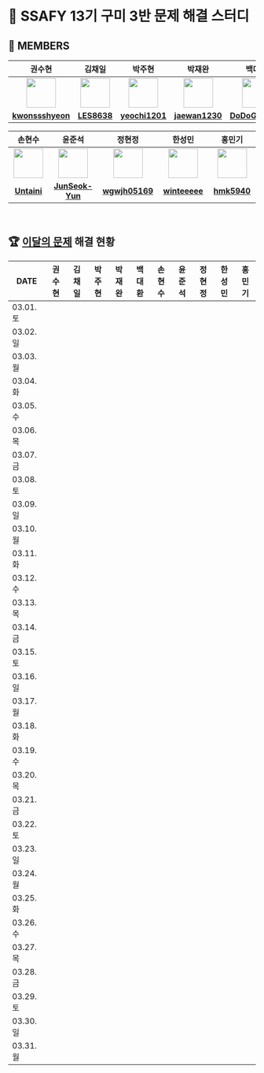 <!--
<img src="https://d2gd6pc034wcta.cloudfront.net/tier/6-a.svg" width="12px" />
<img src="https://d2gd6pc034wcta.cloudfront.net/tier/11-a.svg" width="12px" />
<img src="https://d2gd6pc034wcta.cloudfront.net/tier/16-a.svg" width="12px" />
-->
# 🩵 SSAFY 13기 구미 3반 문제 해결 스터디
## 👥 MEMBERS
<table>
  <thead>
    <tr> <th width="180px">권수현</th> <th width="180px">김채일</th> <th width="180px">박주현</th> <th width="180px">박재완</th> <th width="180px">백대환</th> </tr>
  </thead>
  <tbody>
   <tr>
    <td align="center"><a href="https://github.com/kwonssshyeon"><img src="https://avatars.githubusercontent.com/kwonssshyeon" width="60px" alt=""></a></td>
    <td align="center"><a href="https://github.com/LES8638"><img src="https://avatars.githubusercontent.com/LES8638" width="60px" alt=""></a></td>
    <td align="center"><a href="https://github.com/yeochi1201"><img src="https://avatars.githubusercontent.com/yeochi1201" width="60px" alt=""></a></td>
    <td align="center"><a href="https://github.com/jaewan1230"><img src="https://avatars.githubusercontent.com/jaewan1230" width="60px" alt=""></a></td>
    <td align="center"><a href="https://github.com/DoDoGaMaRu"><img src="https://avatars.githubusercontent.com/DoDoGaMaRu" width="60px" alt=""></a></td>
  </tr>
    <tr>
      <td align="center"><a href="https://github.com/kwonssshyeon"><b>kwonssshyeon</b></a></td>
      <td align="center"><a href="https://github.com/LES8638"><b>LES8638</b></a></td>
      <td align="center"><a href="https://github.com/yeochi1201"><b>yeochi1201</b></a></td>
      <td align="center"><a href="https://github.com/jaewan1230"><b>jaewan1230</b></a></td>
      <td align="center"><a href="https://github.com/DoDoGaMaRu"><b>DoDoGaMaRu</b></a></td>
    </tr>
  </tbody>
</table>

<table>
  <thead>
    <tr> <th width="180px">손현수</th> <th width="180px">윤준석</th> <th width="180px">정현정</th> <th width="180px">한성민</th> <th width="180px">홍민기</th> </tr>
  </thead>
  <tbody>
     <tr>
      <td align="center"><a href="https://github.com/Untaini"><img src="https://avatars.githubusercontent.com/Untaini" width="60px" alt=""></a></td>
      <td align="center"><a href="https://github.com/JunSeok-Yun"><img src="https://avatars.githubusercontent.com/JunSeok-Yun" width="60px" alt=""></a></td>
      <td align="center"><a href="https://github.com/wgwjh05169"><img src="https://avatars.githubusercontent.com/wgwjh05169" width="60px" alt=""></a></td>
      <td align="center"><a href="https://github.com/winteeeee"><img src="https://avatars.githubusercontent.com/winteeeee" width="60px" alt=""></a></td>
      <td align="center"><a href="https://github.com/hmk5940"><img src="https://avatars.githubusercontent.com/hmk5940" width="60px" alt=""></a></td>
    </tr>
    <tr>
      <td align="center"><a href="https://github.com/Untaini"><b>Untaini</b></a></td>
      <td align="center"><a href="https://github.com/JunSeok-Yun"><b>JunSeok-Yun</b></a></td>
      <td align="center"><a href="https://github.com/wgwjh05169"><b>wgwjh05169</b></a></td>
      <td align="center"><a href="https://github.com/winteeeee"><b>winteeeee</b></a></td>
      <td align="center"><a href="https://github.com/hmk5940"><b>hmk5940</b></a></td>
    </tr>
  </tbody>
</table>

<br>

## 🏆 [이달의 문제](https://github.com/Problem-solve-study/code-store) 해결 현황
<table>
  <thead>
    <tr> <th width="100px">DATE</th> <th width="80px">권수현</th> <th width="80px">김채일</th> <th width="80px">박주현</th> <th width="80px">박재완</th> <th width="80px">백대환</th> <th width="80px">손현수</th> <th width="80px">윤준석</th> <th width="80px">정현정</th> <th width="80px">한성민</th> <th width="80px">홍민기</th> </tr>
  </thead>
  <tbody id="problem-solve-table-body">
    <tr id="0301-tr"> <td> 03.01. 토 </td>
      <td class="ksh-td"> <div align="center"> <span class="easy"></span>  <span class="normal"></span>  <span class="hard"></span></div> </td>
      <td class="kci-td"> <div align="center"> <span class="easy"></span>  <span class="normal"></span>  <span class="hard"></span></div> </td>
      <td class="pjh-td"> <div align="center"> <span class="easy"></span>  <span class="normal"></span>  <span class="hard"></span></div> </td>
      <td class="pjw-td"> <div align="center"> <span class="easy"></span>  <span class="normal"></span>  <span class="hard"></span></div> </td>
      <td class="pdh-td"> <div align="center"> <span class="easy"></span>  <span class="normal"></span>  <span class="hard"></span></div> </td>
      <td class="shs-td"> <div align="center"> <span class="easy"></span>  <span class="normal"></span>  <span class="hard"></span></div> </td>
      <td class="yjs-td"> <div align="center"> <span class="easy"></span>  <span class="normal"></span>  <span class="hard"></span></div> </td>
      <td class="jhj-td"> <div align="center"> <span class="easy"></span>  <span class="normal"></span>  <span class="hard"></span></div> </td>
      <td class="hsm-td"> <div align="center"> <span class="easy"></span>  <span class="normal"></span>  <span class="hard"></span></div> </td>
      <td class="hmg-td"> <div align="center"> <span class="easy"></span>  <span class="normal"></span>  <span class="hard"></span></div> </td>
    </tr>
    <tr id="0302-tr"> <td> 03.02. 일 </td>
      <td class="ksh-td"> <div align="center"> <span class="easy"></span>  <span class="normal"></span>  <span class="hard"></span></div> </td>
      <td class="kci-td"> <div align="center"> <span class="easy"></span>  <span class="normal"></span>  <span class="hard"></span></div> </td>
      <td class="pjh-td"> <div align="center"> <span class="easy"></span>  <span class="normal"></span>  <span class="hard"></span></div> </td>
      <td class="pjw-td"> <div align="center"> <span class="easy"></span>  <span class="normal"></span>  <span class="hard"></span></div> </td>
      <td class="pdh-td"> <div align="center"> <span class="easy"></span>  <span class="normal"></span>  <span class="hard"></span></div> </td>
      <td class="shs-td"> <div align="center"> <span class="easy"></span>  <span class="normal"></span>  <span class="hard"></span></div> </td>
      <td class="yjs-td"> <div align="center"> <span class="easy"></span>  <span class="normal"></span>  <span class="hard"></span></div> </td>
      <td class="jhj-td"> <div align="center"> <span class="easy"></span>  <span class="normal"></span>  <span class="hard"></span></div> </td>
      <td class="hsm-td"> <div align="center"> <span class="easy"></span>  <span class="normal"></span>  <span class="hard"></span></div> </td>
      <td class="hmg-td"> <div align="center"> <span class="easy"></span>  <span class="normal"></span>  <span class="hard"></span></div> </td>
    </tr>
    <tr id="0303-tr"> <td> 03.03. 월 </td>
      <td class="ksh-td"> <div align="center"> <span class="easy"></span>  <span class="normal"></span>  <span class="hard"></span></div> </td>
      <td class="kci-td"> <div align="center"> <span class="easy"></span>  <span class="normal"></span>  <span class="hard"></span></div> </td>
      <td class="pjh-td"> <div align="center"> <span class="easy"></span>  <span class="normal"></span>  <span class="hard"></span></div> </td>
      <td class="pjw-td"> <div align="center"> <span class="easy"></span>  <span class="normal"></span>  <span class="hard"></span></div> </td>
      <td class="pdh-td"> <div align="center"> <span class="easy"></span>  <span class="normal"></span>  <span class="hard"></span></div> </td>
      <td class="shs-td"> <div align="center"> <span class="easy"></span>  <span class="normal"></span>  <span class="hard"></span></div> </td>
      <td class="yjs-td"> <div align="center"> <span class="easy"></span>  <span class="normal"></span>  <span class="hard"></span></div> </td>
      <td class="jhj-td"> <div align="center"> <span class="easy"></span>  <span class="normal"></span>  <span class="hard"></span></div> </td>
      <td class="hsm-td"> <div align="center"> <span class="easy"></span>  <span class="normal"></span>  <span class="hard"></span></div> </td>
      <td class="hmg-td"> <div align="center"> <span class="easy"></span>  <span class="normal"></span>  <span class="hard"></span></div> </td>
    </tr>
    <tr id="0304-tr"> <td> 03.04. 화 </td>
      <td class="ksh-td"> <div align="center"> <span class="easy"></span>  <span class="normal"></span>  <span class="hard"></span></div> </td>
      <td class="kci-td"> <div align="center"> <span class="easy"></span>  <span class="normal"></span>  <span class="hard"></span></div> </td>
      <td class="pjh-td"> <div align="center"> <span class="easy"></span>  <span class="normal"></span>  <span class="hard"></span></div> </td>
      <td class="pjw-td"> <div align="center"> <span class="easy"></span>  <span class="normal"></span>  <span class="hard"></span></div> </td>
      <td class="pdh-td"> <div align="center"> <span class="easy"></span>  <span class="normal"></span>  <span class="hard"></span></div> </td>
      <td class="shs-td"> <div align="center"> <span class="easy"></span>  <span class="normal"></span>  <span class="hard"></span></div> </td>
      <td class="yjs-td"> <div align="center"> <span class="easy"></span>  <span class="normal"></span>  <span class="hard"></span></div> </td>
      <td class="jhj-td"> <div align="center"> <span class="easy"></span>  <span class="normal"></span>  <span class="hard"></span></div> </td>
      <td class="hsm-td"> <div align="center"> <span class="easy"></span>  <span class="normal"></span>  <span class="hard"></span></div> </td>
      <td class="hmg-td"> <div align="center"> <span class="easy"></span>  <span class="normal"></span>  <span class="hard"></span></div> </td>
    </tr>
    <tr id="0305-tr"> <td> 03.05. 수 </td>
      <td class="ksh-td"> <div align="center"> <span class="easy"></span>  <span class="normal"></span>  <span class="hard"></span></div> </td>
      <td class="kci-td"> <div align="center"> <span class="easy"></span>  <span class="normal"></span>  <span class="hard"></span></div> </td>
      <td class="pjh-td"> <div align="center"> <span class="easy"></span>  <span class="normal"></span>  <span class="hard"></span></div> </td>
      <td class="pjw-td"> <div align="center"> <span class="easy"></span>  <span class="normal"></span>  <span class="hard"></span></div> </td>
      <td class="pdh-td"> <div align="center"> <span class="easy"></span>  <span class="normal"></span>  <span class="hard"></span></div> </td>
      <td class="shs-td"> <div align="center"> <span class="easy"></span>  <span class="normal"></span>  <span class="hard"></span></div> </td>
      <td class="yjs-td"> <div align="center"> <span class="easy"></span>  <span class="normal"></span>  <span class="hard"></span></div> </td>
      <td class="jhj-td"> <div align="center"> <span class="easy"></span>  <span class="normal"></span>  <span class="hard"></span></div> </td>
      <td class="hsm-td"> <div align="center"> <span class="easy"></span>  <span class="normal"></span>  <span class="hard"></span></div> </td>
      <td class="hmg-td"> <div align="center"> <span class="easy"></span>  <span class="normal"></span>  <span class="hard"></span></div> </td>
    </tr>
    <tr id="0306-tr"> <td> 03.06. 목 </td>
      <td class="ksh-td"> <div align="center"> <span class="easy"></span>  <span class="normal"></span>  <span class="hard"></span></div> </td>
      <td class="kci-td"> <div align="center"> <span class="easy"></span>  <span class="normal"></span>  <span class="hard"></span></div> </td>
      <td class="pjh-td"> <div align="center"> <span class="easy"></span>  <span class="normal"></span>  <span class="hard"></span></div> </td>
      <td class="pjw-td"> <div align="center"> <span class="easy"></span>  <span class="normal"></span>  <span class="hard"></span></div> </td>
      <td class="pdh-td"> <div align="center"> <span class="easy"></span>  <span class="normal"></span>  <span class="hard"></span></div> </td>
      <td class="shs-td"> <div align="center"> <span class="easy"></span>  <span class="normal"></span>  <span class="hard"></span></div> </td>
      <td class="yjs-td"> <div align="center"> <span class="easy"></span>  <span class="normal"></span>  <span class="hard"></span></div> </td>
      <td class="jhj-td"> <div align="center"> <span class="easy"></span>  <span class="normal"></span>  <span class="hard"></span></div> </td>
      <td class="hsm-td"> <div align="center"> <span class="easy"></span>  <span class="normal"></span>  <span class="hard"></span></div> </td>
      <td class="hmg-td"> <div align="center"> <span class="easy"></span>  <span class="normal"></span>  <span class="hard"></span></div> </td>
    </tr>
    <tr id="0307-tr"> <td> 03.07. 금 </td>
      <td class="ksh-td"> <div align="center"> <span class="easy"></span>  <span class="normal"></span>  <span class="hard"></span></div> </td>
      <td class="kci-td"> <div align="center"> <span class="easy"></span>  <span class="normal"></span>  <span class="hard"></span></div> </td>
      <td class="pjh-td"> <div align="center"> <span class="easy"></span>  <span class="normal"></span>  <span class="hard"></span></div> </td>
      <td class="pjw-td"> <div align="center"> <span class="easy"></span>  <span class="normal"></span>  <span class="hard"></span></div> </td>
      <td class="pdh-td"> <div align="center"> <span class="easy"></span>  <span class="normal"></span>  <span class="hard"></span></div> </td>
      <td class="shs-td"> <div align="center"> <span class="easy"></span>  <span class="normal"></span>  <span class="hard"></span></div> </td>
      <td class="yjs-td"> <div align="center"> <span class="easy"></span>  <span class="normal"></span>  <span class="hard"></span></div> </td>
      <td class="jhj-td"> <div align="center"> <span class="easy"></span>  <span class="normal"></span>  <span class="hard"></span></div> </td>
      <td class="hsm-td"> <div align="center"> <span class="easy"></span>  <span class="normal"></span>  <span class="hard"></span></div> </td>
      <td class="hmg-td"> <div align="center"> <span class="easy"></span>  <span class="normal"></span>  <span class="hard"></span></div> </td>
    </tr>
    <tr id="0308-tr"> <td> 03.08. 토 </td>
      <td class="ksh-td"> <div align="center"> <span class="easy"></span>  <span class="normal"></span>  <span class="hard"></span></div> </td>
      <td class="kci-td"> <div align="center"> <span class="easy"></span>  <span class="normal"></span>  <span class="hard"></span></div> </td>
      <td class="pjh-td"> <div align="center"> <span class="easy"></span>  <span class="normal"></span>  <span class="hard"></span></div> </td>
      <td class="pjw-td"> <div align="center"> <span class="easy"></span>  <span class="normal"></span>  <span class="hard"></span></div> </td>
      <td class="pdh-td"> <div align="center"> <span class="easy"></span>  <span class="normal"></span>  <span class="hard"></span></div> </td>
      <td class="shs-td"> <div align="center"> <span class="easy"></span>  <span class="normal"></span>  <span class="hard"></span></div> </td>
      <td class="yjs-td"> <div align="center"> <span class="easy"></span>  <span class="normal"></span>  <span class="hard"></span></div> </td>
      <td class="jhj-td"> <div align="center"> <span class="easy"></span>  <span class="normal"></span>  <span class="hard"></span></div> </td>
      <td class="hsm-td"> <div align="center"> <span class="easy"></span>  <span class="normal"></span>  <span class="hard"></span></div> </td>
      <td class="hmg-td"> <div align="center"> <span class="easy"></span>  <span class="normal"></span>  <span class="hard"></span></div> </td>
    </tr>
    <tr id="0309-tr"> <td> 03.09. 일 </td>
      <td class="ksh-td"> <div align="center"> <span class="easy"></span>  <span class="normal"></span>  <span class="hard"></span></div> </td>
      <td class="kci-td"> <div align="center"> <span class="easy"></span>  <span class="normal"></span>  <span class="hard"></span></div> </td>
      <td class="pjh-td"> <div align="center"> <span class="easy"></span>  <span class="normal"></span>  <span class="hard"></span></div> </td>
      <td class="pjw-td"> <div align="center"> <span class="easy"></span>  <span class="normal"></span>  <span class="hard"></span></div> </td>
      <td class="pdh-td"> <div align="center"> <span class="easy"></span>  <span class="normal"></span>  <span class="hard"></span></div> </td>
      <td class="shs-td"> <div align="center"> <span class="easy"></span>  <span class="normal"></span>  <span class="hard"></span></div> </td>
      <td class="yjs-td"> <div align="center"> <span class="easy"></span>  <span class="normal"></span>  <span class="hard"></span></div> </td>
      <td class="jhj-td"> <div align="center"> <span class="easy"></span>  <span class="normal"></span>  <span class="hard"></span></div> </td>
      <td class="hsm-td"> <div align="center"> <span class="easy"></span>  <span class="normal"></span>  <span class="hard"></span></div> </td>
      <td class="hmg-td"> <div align="center"> <span class="easy"></span>  <span class="normal"></span>  <span class="hard"></span></div> </td>
    </tr>
    <tr id="0310-tr"> <td> 03.10. 월 </td>
      <td class="ksh-td"> <div align="center"> <span class="easy"></span>  <span class="normal"></span>  <span class="hard"></span></div> </td>
      <td class="kci-td"> <div align="center"> <span class="easy"></span>  <span class="normal"></span>  <span class="hard"></span></div> </td>
      <td class="pjh-td"> <div align="center"> <span class="easy"></span>  <span class="normal"></span>  <span class="hard"></span></div> </td>
      <td class="pjw-td"> <div align="center"> <span class="easy"></span>  <span class="normal"></span>  <span class="hard"></span></div> </td>
      <td class="pdh-td"> <div align="center"> <span class="easy"></span>  <span class="normal"></span>  <span class="hard"></span></div> </td>
      <td class="shs-td"> <div align="center"> <span class="easy"></span>  <span class="normal"></span>  <span class="hard"></span></div> </td>
      <td class="yjs-td"> <div align="center"> <span class="easy"></span>  <span class="normal"></span>  <span class="hard"></span></div> </td>
      <td class="jhj-td"> <div align="center"> <span class="easy"></span>  <span class="normal"></span>  <span class="hard"></span></div> </td>
      <td class="hsm-td"> <div align="center"> <span class="easy"></span>  <span class="normal"></span>  <span class="hard"></span></div> </td>
      <td class="hmg-td"> <div align="center"> <span class="easy"></span>  <span class="normal"></span>  <span class="hard"></span></div> </td>
    </tr>
    <tr id="0311-tr"> <td> 03.11. 화 </td>
      <td class="ksh-td"> <div align="center"> <span class="easy"></span>  <span class="normal"></span>  <span class="hard"></span></div> </td>
      <td class="kci-td"> <div align="center"> <span class="easy"></span>  <span class="normal"></span>  <span class="hard"></span></div> </td>
      <td class="pjh-td"> <div align="center"> <span class="easy"></span>  <span class="normal"></span>  <span class="hard"></span></div> </td>
      <td class="pjw-td"> <div align="center"> <span class="easy"></span>  <span class="normal"></span>  <span class="hard"></span></div> </td>
      <td class="pdh-td"> <div align="center"> <span class="easy"></span>  <span class="normal"></span>  <span class="hard"></span></div> </td>
      <td class="shs-td"> <div align="center"> <span class="easy"></span>  <span class="normal"></span>  <span class="hard"></span></div> </td>
      <td class="yjs-td"> <div align="center"> <span class="easy"></span>  <span class="normal"></span>  <span class="hard"></span></div> </td>
      <td class="jhj-td"> <div align="center"> <span class="easy"></span>  <span class="normal"></span>  <span class="hard"></span></div> </td>
      <td class="hsm-td"> <div align="center"> <span class="easy"></span>  <span class="normal"></span>  <span class="hard"></span></div> </td>
      <td class="hmg-td"> <div align="center"> <span class="easy"></span>  <span class="normal"></span>  <span class="hard"></span></div> </td>
    </tr>
    <tr id="0312-tr"> <td> 03.12. 수 </td>
      <td class="ksh-td"> <div align="center"> <span class="easy"></span>  <span class="normal"></span>  <span class="hard"></span></div> </td>
      <td class="kci-td"> <div align="center"> <span class="easy"></span>  <span class="normal"></span>  <span class="hard"></span></div> </td>
      <td class="pjh-td"> <div align="center"> <span class="easy"></span>  <span class="normal"></span>  <span class="hard"></span></div> </td>
      <td class="pjw-td"> <div align="center"> <span class="easy"></span>  <span class="normal"></span>  <span class="hard"></span></div> </td>
      <td class="pdh-td"> <div align="center"> <span class="easy"></span>  <span class="normal"></span>  <span class="hard"></span></div> </td>
      <td class="shs-td"> <div align="center"> <span class="easy"></span>  <span class="normal"></span>  <span class="hard"></span></div> </td>
      <td class="yjs-td"> <div align="center"> <span class="easy"></span>  <span class="normal"></span>  <span class="hard"></span></div> </td>
      <td class="jhj-td"> <div align="center"> <span class="easy"></span>  <span class="normal"></span>  <span class="hard"></span></div> </td>
      <td class="hsm-td"> <div align="center"> <span class="easy"></span>  <span class="normal"></span>  <span class="hard"></span></div> </td>
      <td class="hmg-td"> <div align="center"> <span class="easy"></span>  <span class="normal"></span>  <span class="hard"></span></div> </td>
    </tr>
    <tr id="0313-tr"> <td> 03.13. 목 </td>
      <td class="ksh-td"> <div align="center"> <span class="easy"></span>  <span class="normal"></span>  <span class="hard"></span></div> </td>
      <td class="kci-td"> <div align="center"> <span class="easy"></span>  <span class="normal"></span>  <span class="hard"></span></div> </td>
      <td class="pjh-td"> <div align="center"> <span class="easy"></span>  <span class="normal"></span>  <span class="hard"></span></div> </td>
      <td class="pjw-td"> <div align="center"> <span class="easy"></span>  <span class="normal"></span>  <span class="hard"></span></div> </td>
      <td class="pdh-td"> <div align="center"> <span class="easy"></span>  <span class="normal"></span>  <span class="hard"></span></div> </td>
      <td class="shs-td"> <div align="center"> <span class="easy"></span>  <span class="normal"></span>  <span class="hard"></span></div> </td>
      <td class="yjs-td"> <div align="center"> <span class="easy"></span>  <span class="normal"></span>  <span class="hard"></span></div> </td>
      <td class="jhj-td"> <div align="center"> <span class="easy"></span>  <span class="normal"></span>  <span class="hard"></span></div> </td>
      <td class="hsm-td"> <div align="center"> <span class="easy"></span>  <span class="normal"></span>  <span class="hard"></span></div> </td>
      <td class="hmg-td"> <div align="center"> <span class="easy"></span>  <span class="normal"></span>  <span class="hard"></span></div> </td>
    </tr>
    <tr id="0314-tr"> <td> 03.14. 금 </td>
      <td class="ksh-td"> <div align="center"> <span class="easy"></span>  <span class="normal"></span>  <span class="hard"></span></div> </td>
      <td class="kci-td"> <div align="center"> <span class="easy"></span>  <span class="normal"></span>  <span class="hard"></span></div> </td>
      <td class="pjh-td"> <div align="center"> <span class="easy"></span>  <span class="normal"></span>  <span class="hard"></span></div> </td>
      <td class="pjw-td"> <div align="center"> <span class="easy"></span>  <span class="normal"></span>  <span class="hard"></span></div> </td>
      <td class="pdh-td"> <div align="center"> <span class="easy"></span>  <span class="normal"></span>  <span class="hard"></span></div> </td>
      <td class="shs-td"> <div align="center"> <span class="easy"></span>  <span class="normal"></span>  <span class="hard"></span></div> </td>
      <td class="yjs-td"> <div align="center"> <span class="easy"></span>  <span class="normal"></span>  <span class="hard"></span></div> </td>
      <td class="jhj-td"> <div align="center"> <span class="easy"></span>  <span class="normal"></span>  <span class="hard"></span></div> </td>
      <td class="hsm-td"> <div align="center"> <span class="easy"></span>  <span class="normal"></span>  <span class="hard"></span></div> </td>
      <td class="hmg-td"> <div align="center"> <span class="easy"></span>  <span class="normal"></span>  <span class="hard"></span></div> </td>
    </tr>
    <tr id="0315-tr"> <td> 03.15. 토 </td>
      <td class="ksh-td"> <div align="center"> <span class="easy"></span>  <span class="normal"></span>  <span class="hard"></span></div> </td>
      <td class="kci-td"> <div align="center"> <span class="easy"></span>  <span class="normal"></span>  <span class="hard"></span></div> </td>
      <td class="pjh-td"> <div align="center"> <span class="easy"></span>  <span class="normal"></span>  <span class="hard"></span></div> </td>
      <td class="pjw-td"> <div align="center"> <span class="easy"></span>  <span class="normal"></span>  <span class="hard"></span></div> </td>
      <td class="pdh-td"> <div align="center"> <span class="easy"></span>  <span class="normal"></span>  <span class="hard"></span></div> </td>
      <td class="shs-td"> <div align="center"> <span class="easy"></span>  <span class="normal"></span>  <span class="hard"></span></div> </td>
      <td class="yjs-td"> <div align="center"> <span class="easy"></span>  <span class="normal"></span>  <span class="hard"></span></div> </td>
      <td class="jhj-td"> <div align="center"> <span class="easy"></span>  <span class="normal"></span>  <span class="hard"></span></div> </td>
      <td class="hsm-td"> <div align="center"> <span class="easy"></span>  <span class="normal"></span>  <span class="hard"></span></div> </td>
      <td class="hmg-td"> <div align="center"> <span class="easy"></span>  <span class="normal"></span>  <span class="hard"></span></div> </td>
    </tr>
    <tr id="0316-tr"> <td> 03.16. 일 </td>
      <td class="ksh-td"> <div align="center"> <span class="easy"></span>  <span class="normal"></span>  <span class="hard"></span></div> </td>
      <td class="kci-td"> <div align="center"> <span class="easy"></span>  <span class="normal"></span>  <span class="hard"></span></div> </td>
      <td class="pjh-td"> <div align="center"> <span class="easy"></span>  <span class="normal"></span>  <span class="hard"></span></div> </td>
      <td class="pjw-td"> <div align="center"> <span class="easy"></span>  <span class="normal"></span>  <span class="hard"></span></div> </td>
      <td class="pdh-td"> <div align="center"> <span class="easy"></span>  <span class="normal"></span>  <span class="hard"></span></div> </td>
      <td class="shs-td"> <div align="center"> <span class="easy"></span>  <span class="normal"></span>  <span class="hard"></span></div> </td>
      <td class="yjs-td"> <div align="center"> <span class="easy"></span>  <span class="normal"></span>  <span class="hard"></span></div> </td>
      <td class="jhj-td"> <div align="center"> <span class="easy"></span>  <span class="normal"></span>  <span class="hard"></span></div> </td>
      <td class="hsm-td"> <div align="center"> <span class="easy"></span>  <span class="normal"></span>  <span class="hard"></span></div> </td>
      <td class="hmg-td"> <div align="center"> <span class="easy"></span>  <span class="normal"></span>  <span class="hard"></span></div> </td>
    </tr>
    <tr id="0317-tr"> <td> 03.17. 월 </td>
      <td class="ksh-td"> <div align="center"> <span class="easy"></span>  <span class="normal"></span>  <span class="hard"></span></div> </td>
      <td class="kci-td"> <div align="center"> <span class="easy"></span>  <span class="normal"></span>  <span class="hard"></span></div> </td>
      <td class="pjh-td"> <div align="center"> <span class="easy"></span>  <span class="normal"></span>  <span class="hard"></span></div> </td>
      <td class="pjw-td"> <div align="center"> <span class="easy"></span>  <span class="normal"></span>  <span class="hard"></span></div> </td>
      <td class="pdh-td"> <div align="center"> <span class="easy"></span>  <span class="normal"></span>  <span class="hard"></span></div> </td>
      <td class="shs-td"> <div align="center"> <span class="easy"></span>  <span class="normal"></span>  <span class="hard"><img src="https://d2gd6pc034wcta.cloudfront.net/tier/16-a.svg" width="12px"></span></div> </td>
      <td class="yjs-td"> <div align="center"> <span class="easy"></span>  <span class="normal"></span>  <span class="hard"></span></div> </td>
      <td class="jhj-td"> <div align="center"> <span class="easy"></span>  <span class="normal"></span>  <span class="hard"></span></div> </td>
      <td class="hsm-td"> <div align="center"> <span class="easy"></span>  <span class="normal"></span>  <span class="hard"></span></div> </td>
      <td class="hmg-td"> <div align="center"> <span class="easy"></span>  <span class="normal"></span>  <span class="hard"></span></div> </td>
    </tr>
    <tr id="0318-tr"> <td> 03.18. 화 </td>
      <td class="ksh-td"> <div align="center"> <span class="easy"></span>  <span class="normal"></span>  <span class="hard"></span></div> </td>
      <td class="kci-td"> <div align="center"> <span class="easy"></span>  <span class="normal"></span>  <span class="hard"></span></div> </td>
      <td class="pjh-td"> <div align="center"> <span class="easy"></span>  <span class="normal"></span>  <span class="hard"></span></div> </td>
      <td class="pjw-td"> <div align="center"> <span class="easy"></span>  <span class="normal"><img src="https://d2gd6pc034wcta.cloudfront.net/tier/11-a.svg" width="12px"></span>  <span class="hard"></span></div> </td>
      <td class="pdh-td"> <div align="center"> <span class="easy"></span>  <span class="normal"><img src="https://d2gd6pc034wcta.cloudfront.net/tier/11-a.svg" width="12px"></span>  <span class="hard"></span></div> </td>
      <td class="shs-td"> <div align="center"> <span class="easy"><img src="https://d2gd6pc034wcta.cloudfront.net/tier/6-a.svg" width="12px"></span>  <span class="normal"><img src="https://d2gd6pc034wcta.cloudfront.net/tier/11-a.svg" width="12px"></span>  <span class="hard"></span></div> </td>
      <td class="yjs-td"> <div align="center"> <span class="easy"></span>  <span class="normal"></span>  <span class="hard"></span></div> </td>
      <td class="jhj-td"> <div align="center"> <span class="easy"></span>  <span class="normal"></span>  <span class="hard"></span></div> </td>
      <td class="hsm-td"> <div align="center"> <span class="easy"><img src="https://d2gd6pc034wcta.cloudfront.net/tier/6-a.svg" width="12px"></span>  <span class="normal"><img src="https://d2gd6pc034wcta.cloudfront.net/tier/11-a.svg" width="12px"></span>  <span class="hard"></span></div> </td>
      <td class="hmg-td"> <div align="center"> <span class="easy"></span>  <span class="normal"></span>  <span class="hard"></span></div> </td>
    </tr>
    <tr id="0319-tr"> <td> 03.19. 수 </td>
      <td class="ksh-td"> <div align="center"> <span class="easy"></span>  <span class="normal"></span>  <span class="hard"></span></div> </td>
      <td class="kci-td"> <div align="center"> <span class="easy"><img src="https://d2gd6pc034wcta.cloudfront.net/tier/6-a.svg" width="12px"></span>  <span class="normal"><img src="https://d2gd6pc034wcta.cloudfront.net/tier/11-a.svg" width="12px"></span>  <span class="hard"></span></div> </td>
      <td class="pjh-td"> <div align="center"> <span class="easy"></span>  <span class="normal"></span>  <span class="hard"></span></div> </td>
      <td class="pjw-td"> <div align="center"> <span class="easy"></span>  <span class="normal"></span>  <span class="hard"></span></div> </td>
      <td class="pdh-td"> <div align="center"> <span class="easy"><img src="https://d2gd6pc034wcta.cloudfront.net/tier/6-a.svg" width="12px"></span>  <span class="normal"><img src="https://d2gd6pc034wcta.cloudfront.net/tier/11-a.svg" width="12px"></span>  <span class="hard"></span></div> </td>
      <td class="shs-td"> <div align="center"> <span class="easy"><img src="https://d2gd6pc034wcta.cloudfront.net/tier/6-a.svg" width="12px"></span>  <span class="normal"><img src="https://d2gd6pc034wcta.cloudfront.net/tier/11-a.svg" width="12px"></span>  <span class="hard"></span></div> </td>
      <td class="yjs-td"> <div align="center"> <span class="easy"></span>  <span class="normal"></span>  <span class="hard"></span></div> </td>
      <td class="jhj-td"> <div align="center"> <span class="easy"><img src="https://d2gd6pc034wcta.cloudfront.net/tier/6-a.svg" width="12px"></span>  <span class="normal"></span>  <span class="hard"></span></div> </td>
      <td class="hsm-td"> <div align="center"> <span class="easy"></span>  <span class="normal"><img src="https://d2gd6pc034wcta.cloudfront.net/tier/11-a.svg" width="12px"></span>  <span class="hard"></span></div> </td>
      <td class="hmg-td"> <div align="center"> <span class="easy"></span>  <span class="normal"></span>  <span class="hard"></span></div> </td>
    </tr>
    <tr id="0320-tr"> <td> 03.20. 목 </td>
      <td class="ksh-td"> <div align="center"> <span class="easy"></span>  <span class="normal"></span>  <span class="hard"></span></div> </td>
      <td class="kci-td"> <div align="center"> <span class="easy"></span>  <span class="normal"></span>  <span class="hard"></span></div> </td>
      <td class="pjh-td"> <div align="center"> <span class="easy"></span>  <span class="normal"></span>  <span class="hard"></span></div> </td>
      <td class="pjw-td"> <div align="center"> <span class="easy"></span>  <span class="normal"></span>  <span class="hard"></span></div> </td>
      <td class="pdh-td"> <div align="center"> <span class="easy"></span>  <span class="normal"></span>  <span class="hard"></span></div> </td>
      <td class="shs-td"> <div align="center"> <span class="easy"></span>  <span class="normal"></span>  <span class="hard"></span></div> </td>
      <td class="yjs-td"> <div align="center"> <span class="easy"></span>  <span class="normal"></span>  <span class="hard"></span></div> </td>
      <td class="jhj-td"> <div align="center"> <span class="easy"></span>  <span class="normal"></span>  <span class="hard"></span></div> </td>
      <td class="hsm-td"> <div align="center"> <span class="easy"></span>  <span class="normal"></span>  <span class="hard"></span></div> </td>
      <td class="hmg-td"> <div align="center"> <span class="easy"></span>  <span class="normal"></span>  <span class="hard"></span></div> </td>
    </tr>
    <tr id="0321-tr"> <td> 03.21. 금 </td>
      <td class="ksh-td"> <div align="center"> <span class="easy"></span>  <span class="normal"></span>  <span class="hard"></span></div> </td>
      <td class="kci-td"> <div align="center"> <span class="easy"></span>  <span class="normal"></span>  <span class="hard"></span></div> </td>
      <td class="pjh-td"> <div align="center"> <span class="easy"></span>  <span class="normal"></span>  <span class="hard"></span></div> </td>
      <td class="pjw-td"> <div align="center"> <span class="easy"></span>  <span class="normal"></span>  <span class="hard"></span></div> </td>
      <td class="pdh-td"> <div align="center"> <span class="easy"></span>  <span class="normal"></span>  <span class="hard"></span></div> </td>
      <td class="shs-td"> <div align="center"> <span class="easy"></span>  <span class="normal"></span>  <span class="hard"></span></div> </td>
      <td class="yjs-td"> <div align="center"> <span class="easy"></span>  <span class="normal"></span>  <span class="hard"></span></div> </td>
      <td class="jhj-td"> <div align="center"> <span class="easy"></span>  <span class="normal"></span>  <span class="hard"></span></div> </td>
      <td class="hsm-td"> <div align="center"> <span class="easy"></span>  <span class="normal"></span>  <span class="hard"></span></div> </td>
      <td class="hmg-td"> <div align="center"> <span class="easy"></span>  <span class="normal"></span>  <span class="hard"></span></div> </td>
    </tr>
    <tr id="0322-tr"> <td> 03.22. 토 </td>
      <td class="ksh-td"> <div align="center"> <span class="easy"></span>  <span class="normal"></span>  <span class="hard"></span></div> </td>
      <td class="kci-td"> <div align="center"> <span class="easy"></span>  <span class="normal"></span>  <span class="hard"></span></div> </td>
      <td class="pjh-td"> <div align="center"> <span class="easy"></span>  <span class="normal"></span>  <span class="hard"></span></div> </td>
      <td class="pjw-td"> <div align="center"> <span class="easy"></span>  <span class="normal"></span>  <span class="hard"></span></div> </td>
      <td class="pdh-td"> <div align="center"> <span class="easy"></span>  <span class="normal"></span>  <span class="hard"></span></div> </td>
      <td class="shs-td"> <div align="center"> <span class="easy"></span>  <span class="normal"></span>  <span class="hard"></span></div> </td>
      <td class="yjs-td"> <div align="center"> <span class="easy"></span>  <span class="normal"></span>  <span class="hard"></span></div> </td>
      <td class="jhj-td"> <div align="center"> <span class="easy"></span>  <span class="normal"></span>  <span class="hard"></span></div> </td>
      <td class="hsm-td"> <div align="center"> <span class="easy"></span>  <span class="normal"></span>  <span class="hard"></span></div> </td>
      <td class="hmg-td"> <div align="center"> <span class="easy"></span>  <span class="normal"></span>  <span class="hard"></span></div> </td>
    </tr>
    <tr id="0323-tr"> <td> 03.23. 일 </td>
      <td class="ksh-td"> <div align="center"> <span class="easy"></span>  <span class="normal"></span>  <span class="hard"></span></div> </td>
      <td class="kci-td"> <div align="center"> <span class="easy"></span>  <span class="normal"></span>  <span class="hard"></span></div> </td>
      <td class="pjh-td"> <div align="center"> <span class="easy"></span>  <span class="normal"></span>  <span class="hard"></span></div> </td>
      <td class="pjw-td"> <div align="center"> <span class="easy"></span>  <span class="normal"></span>  <span class="hard"></span></div> </td>
      <td class="pdh-td"> <div align="center"> <span class="easy"></span>  <span class="normal"></span>  <span class="hard"></span></div> </td>
      <td class="shs-td"> <div align="center"> <span class="easy"></span>  <span class="normal"></span>  <span class="hard"></span></div> </td>
      <td class="yjs-td"> <div align="center"> <span class="easy"></span>  <span class="normal"></span>  <span class="hard"></span></div> </td>
      <td class="jhj-td"> <div align="center"> <span class="easy"></span>  <span class="normal"></span>  <span class="hard"></span></div> </td>
      <td class="hsm-td"> <div align="center"> <span class="easy"></span>  <span class="normal"></span>  <span class="hard"></span></div> </td>
      <td class="hmg-td"> <div align="center"> <span class="easy"></span>  <span class="normal"></span>  <span class="hard"></span></div> </td>
    </tr>
    <tr id="0324-tr"> <td> 03.24. 월 </td>
      <td class="ksh-td"> <div align="center"> <span class="easy"></span>  <span class="normal"></span>  <span class="hard"></span></div> </td>
      <td class="kci-td"> <div align="center"> <span class="easy"></span>  <span class="normal"></span>  <span class="hard"></span></div> </td>
      <td class="pjh-td"> <div align="center"> <span class="easy"></span>  <span class="normal"></span>  <span class="hard"></span></div> </td>
      <td class="pjw-td"> <div align="center"> <span class="easy"></span>  <span class="normal"></span>  <span class="hard"></span></div> </td>
      <td class="pdh-td"> <div align="center"> <span class="easy"></span>  <span class="normal"></span>  <span class="hard"></span></div> </td>
      <td class="shs-td"> <div align="center"> <span class="easy"></span>  <span class="normal"></span>  <span class="hard"></span></div> </td>
      <td class="yjs-td"> <div align="center"> <span class="easy"></span>  <span class="normal"></span>  <span class="hard"></span></div> </td>
      <td class="jhj-td"> <div align="center"> <span class="easy"></span>  <span class="normal"></span>  <span class="hard"></span></div> </td>
      <td class="hsm-td"> <div align="center"> <span class="easy"></span>  <span class="normal"></span>  <span class="hard"></span></div> </td>
      <td class="hmg-td"> <div align="center"> <span class="easy"></span>  <span class="normal"></span>  <span class="hard"></span></div> </td>
    </tr>
    <tr id="0325-tr"> <td> 03.25. 화 </td>
      <td class="ksh-td"> <div align="center"> <span class="easy"></span>  <span class="normal"></span>  <span class="hard"></span></div> </td>
      <td class="kci-td"> <div align="center"> <span class="easy"></span>  <span class="normal"></span>  <span class="hard"></span></div> </td>
      <td class="pjh-td"> <div align="center"> <span class="easy"></span>  <span class="normal"></span>  <span class="hard"></span></div> </td>
      <td class="pjw-td"> <div align="center"> <span class="easy"></span>  <span class="normal"></span>  <span class="hard"></span></div> </td>
      <td class="pdh-td"> <div align="center"> <span class="easy"></span>  <span class="normal"></span>  <span class="hard"></span></div> </td>
      <td class="shs-td"> <div align="center"> <span class="easy"></span>  <span class="normal"></span>  <span class="hard"></span></div> </td>
      <td class="yjs-td"> <div align="center"> <span class="easy"></span>  <span class="normal"></span>  <span class="hard"></span></div> </td>
      <td class="jhj-td"> <div align="center"> <span class="easy"></span>  <span class="normal"></span>  <span class="hard"></span></div> </td>
      <td class="hsm-td"> <div align="center"> <span class="easy"></span>  <span class="normal"></span>  <span class="hard"></span></div> </td>
      <td class="hmg-td"> <div align="center"> <span class="easy"></span>  <span class="normal"></span>  <span class="hard"></span></div> </td>
    </tr>
    <tr id="0326-tr"> <td> 03.26. 수 </td>
      <td class="ksh-td"> <div align="center"> <span class="easy"></span>  <span class="normal"></span>  <span class="hard"></span></div> </td>
      <td class="kci-td"> <div align="center"> <span class="easy"></span>  <span class="normal"></span>  <span class="hard"></span></div> </td>
      <td class="pjh-td"> <div align="center"> <span class="easy"></span>  <span class="normal"></span>  <span class="hard"></span></div> </td>
      <td class="pjw-td"> <div align="center"> <span class="easy"></span>  <span class="normal"></span>  <span class="hard"></span></div> </td>
      <td class="pdh-td"> <div align="center"> <span class="easy"></span>  <span class="normal"></span>  <span class="hard"></span></div> </td>
      <td class="shs-td"> <div align="center"> <span class="easy"></span>  <span class="normal"></span>  <span class="hard"></span></div> </td>
      <td class="yjs-td"> <div align="center"> <span class="easy"></span>  <span class="normal"></span>  <span class="hard"></span></div> </td>
      <td class="jhj-td"> <div align="center"> <span class="easy"></span>  <span class="normal"></span>  <span class="hard"></span></div> </td>
      <td class="hsm-td"> <div align="center"> <span class="easy"></span>  <span class="normal"></span>  <span class="hard"></span></div> </td>
      <td class="hmg-td"> <div align="center"> <span class="easy"></span>  <span class="normal"></span>  <span class="hard"></span></div> </td>
    </tr>
    <tr id="0327-tr"> <td> 03.27. 목 </td>
      <td class="ksh-td"> <div align="center"> <span class="easy"></span>  <span class="normal"></span>  <span class="hard"></span></div> </td>
      <td class="kci-td"> <div align="center"> <span class="easy"></span>  <span class="normal"></span>  <span class="hard"></span></div> </td>
      <td class="pjh-td"> <div align="center"> <span class="easy"></span>  <span class="normal"></span>  <span class="hard"></span></div> </td>
      <td class="pjw-td"> <div align="center"> <span class="easy"></span>  <span class="normal"></span>  <span class="hard"></span></div> </td>
      <td class="pdh-td"> <div align="center"> <span class="easy"></span>  <span class="normal"></span>  <span class="hard"></span></div> </td>
      <td class="shs-td"> <div align="center"> <span class="easy"></span>  <span class="normal"></span>  <span class="hard"></span></div> </td>
      <td class="yjs-td"> <div align="center"> <span class="easy"></span>  <span class="normal"></span>  <span class="hard"></span></div> </td>
      <td class="jhj-td"> <div align="center"> <span class="easy"></span>  <span class="normal"></span>  <span class="hard"></span></div> </td>
      <td class="hsm-td"> <div align="center"> <span class="easy"></span>  <span class="normal"></span>  <span class="hard"></span></div> </td>
      <td class="hmg-td"> <div align="center"> <span class="easy"></span>  <span class="normal"></span>  <span class="hard"></span></div> </td>
    </tr>
    <tr id="0328-tr"> <td> 03.28. 금 </td>
      <td class="ksh-td"> <div align="center"> <span class="easy"></span>  <span class="normal"></span>  <span class="hard"></span></div> </td>
      <td class="kci-td"> <div align="center"> <span class="easy"></span>  <span class="normal"></span>  <span class="hard"></span></div> </td>
      <td class="pjh-td"> <div align="center"> <span class="easy"></span>  <span class="normal"></span>  <span class="hard"></span></div> </td>
      <td class="pjw-td"> <div align="center"> <span class="easy"></span>  <span class="normal"></span>  <span class="hard"></span></div> </td>
      <td class="pdh-td"> <div align="center"> <span class="easy"></span>  <span class="normal"></span>  <span class="hard"></span></div> </td>
      <td class="shs-td"> <div align="center"> <span class="easy"></span>  <span class="normal"></span>  <span class="hard"></span></div> </td>
      <td class="yjs-td"> <div align="center"> <span class="easy"></span>  <span class="normal"></span>  <span class="hard"></span></div> </td>
      <td class="jhj-td"> <div align="center"> <span class="easy"></span>  <span class="normal"></span>  <span class="hard"></span></div> </td>
      <td class="hsm-td"> <div align="center"> <span class="easy"></span>  <span class="normal"></span>  <span class="hard"></span></div> </td>
      <td class="hmg-td"> <div align="center"> <span class="easy"></span>  <span class="normal"></span>  <span class="hard"></span></div> </td>
    </tr>
    <tr id="0329-tr"> <td> 03.29. 토 </td>
      <td class="ksh-td"> <div align="center"> <span class="easy"></span>  <span class="normal"></span>  <span class="hard"></span></div> </td>
      <td class="kci-td"> <div align="center"> <span class="easy"></span>  <span class="normal"></span>  <span class="hard"></span></div> </td>
      <td class="pjh-td"> <div align="center"> <span class="easy"></span>  <span class="normal"></span>  <span class="hard"></span></div> </td>
      <td class="pjw-td"> <div align="center"> <span class="easy"></span>  <span class="normal"></span>  <span class="hard"></span></div> </td>
      <td class="pdh-td"> <div align="center"> <span class="easy"></span>  <span class="normal"></span>  <span class="hard"></span></div> </td>
      <td class="shs-td"> <div align="center"> <span class="easy"></span>  <span class="normal"></span>  <span class="hard"></span></div> </td>
      <td class="yjs-td"> <div align="center"> <span class="easy"></span>  <span class="normal"></span>  <span class="hard"></span></div> </td>
      <td class="jhj-td"> <div align="center"> <span class="easy"></span>  <span class="normal"></span>  <span class="hard"></span></div> </td>
      <td class="hsm-td"> <div align="center"> <span class="easy"></span>  <span class="normal"></span>  <span class="hard"></span></div> </td>
      <td class="hmg-td"> <div align="center"> <span class="easy"></span>  <span class="normal"></span>  <span class="hard"></span></div> </td>
    </tr>
    <tr id="0330-tr"> <td> 03.30. 일 </td>
      <td class="ksh-td"> <div align="center"> <span class="easy"></span>  <span class="normal"></span>  <span class="hard"></span></div> </td>
      <td class="kci-td"> <div align="center"> <span class="easy"></span>  <span class="normal"></span>  <span class="hard"></span></div> </td>
      <td class="pjh-td"> <div align="center"> <span class="easy"></span>  <span class="normal"></span>  <span class="hard"></span></div> </td>
      <td class="pjw-td"> <div align="center"> <span class="easy"></span>  <span class="normal"></span>  <span class="hard"></span></div> </td>
      <td class="pdh-td"> <div align="center"> <span class="easy"></span>  <span class="normal"></span>  <span class="hard"></span></div> </td>
      <td class="shs-td"> <div align="center"> <span class="easy"></span>  <span class="normal"></span>  <span class="hard"></span></div> </td>
      <td class="yjs-td"> <div align="center"> <span class="easy"></span>  <span class="normal"></span>  <span class="hard"></span></div> </td>
      <td class="jhj-td"> <div align="center"> <span class="easy"></span>  <span class="normal"></span>  <span class="hard"></span></div> </td>
      <td class="hsm-td"> <div align="center"> <span class="easy"></span>  <span class="normal"></span>  <span class="hard"></span></div> </td>
      <td class="hmg-td"> <div align="center"> <span class="easy"></span>  <span class="normal"></span>  <span class="hard"></span></div> </td>
    </tr>
    <tr id="0331-tr"> <td> 03.31. 월 </td>
      <td class="ksh-td"> <div align="center"> <span class="easy"></span>  <span class="normal"></span>  <span class="hard"></span></div> </td>
      <td class="kci-td"> <div align="center"> <span class="easy"></span>  <span class="normal"></span>  <span class="hard"></span></div> </td>
      <td class="pjh-td"> <div align="center"> <span class="easy"></span>  <span class="normal"></span>  <span class="hard"></span></div> </td>
      <td class="pjw-td"> <div align="center"> <span class="easy"></span>  <span class="normal"></span>  <span class="hard"></span></div> </td>
      <td class="pdh-td"> <div align="center"> <span class="easy"></span>  <span class="normal"></span>  <span class="hard"></span></div> </td>
      <td class="shs-td"> <div align="center"> <span class="easy"></span>  <span class="normal"></span>  <span class="hard"></span></div> </td>
      <td class="yjs-td"> <div align="center"> <span class="easy"></span>  <span class="normal"></span>  <span class="hard"></span></div> </td>
      <td class="jhj-td"> <div align="center"> <span class="easy"></span>  <span class="normal"></span>  <span class="hard"></span></div> </td>
      <td class="hsm-td"> <div align="center"> <span class="easy"></span>  <span class="normal"></span>  <span class="hard"></span></div> </td>
      <td class="hmg-td"> <div align="center"> <span class="easy"></span>  <span class="normal"></span>  <span class="hard"></span></div> </td>
    </tr></tbody>
</table>
